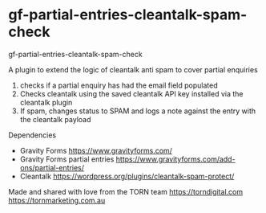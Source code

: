 # gf-partial-entries-cleantalk-spam-check
gf-partial-entries-cleantalk-spam-check

A plugin to extend the logic of cleantalk anti spam to cover partial enquiries
1) checks if a partial enquiry has had the email field populated
2) Checks cleantalk using the saved cleantalk API key installed via the cleantalk plugin
3) If spam, changes status to SPAM and logs a note against the entry with the cleantalk payload

Dependencies
- Gravity Forms https://www.gravityforms.com/
- Gravity Forms partial entries https://www.gravityforms.com/add-ons/partial-entries/
- Cleantalk https://wordpress.org/plugins/cleantalk-spam-protect/

Made and shared with love from the TORN team
https://torndigital.com
https://tornmarketing.com.au
